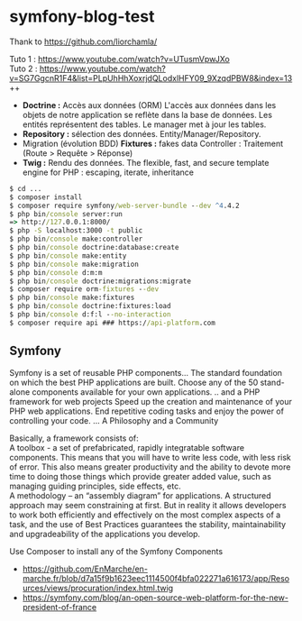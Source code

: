 # symfony-blog-test

Thank to https://github.com/liorchamla/  

Tuto 1 : https://www.youtube.com/watch?v=UTusmVpwJXo  
Tuto 2 : https://www.youtube.com/watch?v=SG7GgcnR1F4&list=PLpUhHhXoxrjdQLodxlHFY09_9XzqdPBW8&index=13 ++

 + **Doctrine :** Accès aux données (ORM) L'accès aux données dans les objets de notre application se reflète dans la base de données. Les entités représentent des tables. Le manager met à jour les tables.
 + **Repository :** sélection des données. Entity/Manager/Repository.
 + Migration (évolution BDD) **Fixtures :** fakes data
Controller : Traitement (Route > Requête > Réponse)
 + **Twig :** Rendu des données. The flexible, fast, and secure template engine for PHP : escaping, iterate, inheritance

```cmd
$ cd ...
$ composer install
$ composer require symfony/web-server-bundle --dev ^4.4.2
$ php bin/console server:run
=> http://127.0.0.1:8000/ 
$ php -S localhost:3000 -t public
$ php bin/console make:controller
$ php bin/console doctrine:database:create
$ php bin/console make:entity
$ php bin/console make:migration
$ php bin/console d:m:m
$ php bin/console doctrine:migrations:migrate
$ composer require orm-fixtures --dev
$ php bin/console make:fixtures
$ php bin/console doctrine:fixtures:load
$ php bin/console d:f:l --no-interaction
$ composer require api ### https://api-platform.com
```

## Symfony

Symfony is a set of reusable PHP components...
The standard foundation on which the best PHP applications are built. Choose any of the 50 stand-alone components available for your own applications.
.. and a PHP framework for web projects
Speed up the creation and maintenance of your PHP web applications. End repetitive coding tasks and enjoy the power of controlling your code.
... A Philosophy and a Community

Basically, a framework consists of:  
A toolbox - a set of prefabricated, rapidly integratable software components. This means that you will have to write less code, with less risk of error. This also means greater productivity and the ability to devote more time to doing those things which provide greater added value, such as managing guiding principles, side effects, etc.  
A methodology – an “assembly diagram” for applications. A structured approach may seem constraining at first. But in reality it allows developers to work both efficiently and effectively on the most complex aspects of a task, and the use of Best Practices guarantees the stability, maintainability and upgradeability of the applications you develop.

Use Composer to install any of the Symfony Components

 + https://github.com/EnMarche/en-marche.fr/blob/d7a15f9b1623eec1114500f4bfa022271a616173/app/Resources/views/procuration/index.html.twig
 + https://symfony.com/blog/an-open-source-web-platform-for-the-new-president-of-france 